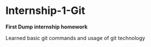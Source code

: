 # Internship-1-Git
**First Dump internship homework**

Learned basic git commands and usage of git technology
